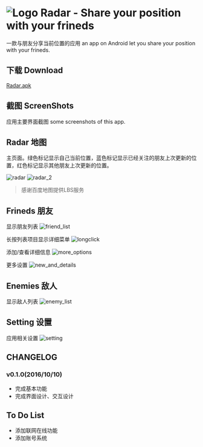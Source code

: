 ![Logo](https://github.com/G-nice/Radar/raw/master/docs/logo.png)
Radar - Share your position with your frineds
===============================================

一款与朋友分享当前位置的应用
an app on Android let you share your position with your frineds.

下载 Download
----------------
[Radar.apk](https://github.com/G-nice/Radar/raw/master/app/app-release.apk "download")


截图 ScreenShots
----------------

应用主要界面截图
some screenshots of this app.

## Radar 地图

主页面。绿色标记显示自己当前位置，蓝色标记显示已经关注的朋友上次更新的位置，红色标记显示其他朋友上次更新的位置。

![radar](https://github.com/G-nice/Radar/raw/master/docs/radar.png)
![radar_2](https://github.com/G-nice/Radar/raw/master/docs/radar_2.png)

> 感谢百度地图提供LBS服务

## Frineds 朋友

显示朋友列表
![friend_list](https://github.com/G-nice/Radar/raw/master/docs/friend_list.png)

长按列表项目显示详细菜单
![longclick](https://github.com/G-nice/Radar/raw/master/docs/longclick.png)

添加/查看详细信息
![more_options](https://github.com/G-nice/Radar/raw/master/docs/more_options.png)

更多设置
![new_and_details](https://github.com/G-nice/Radar/raw/master/docs/new_and_details.png)


## Enemies 敌人

显示敌人列表
![enemy_list](https://github.com/G-nice/Radar/raw/master/docs/enemy_list.png)


## Setting 设置

应用相关设置
![setting](https://github.com/G-nice/Radar/raw/master/docs/setting.png)

CHANGELOG
---------
### v0.1.0(2016/10/10)
* 完成基本功能
* 完成界面设计、交互设计


To Do List
----------
* 添加联网在线功能
* 添加账号系统
